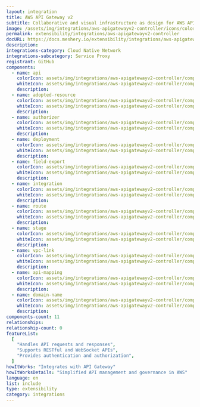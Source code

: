 ```yaml
---
layout: integration
title: AWS API Gateway v2
subtitle: Collaborative and visual infrastructure as design for AWS API Gateway v2
image: /assets/img/integrations/aws-apigatewayv2-controller/icons/color/aws-apigatewayv2-controller-color.svg
permalink: extensibility/integrations/aws-apigatewayv2-controller
docURL: https://docs.meshery.io/extensibility/integrations/aws-apigatewayv2-controller
description:
integrations-category: Cloud Native Network
integrations-subcategory: Service Proxy
registrant: GitHub
components:
  - name: api
    colorIcon: assets/img/integrations/aws-apigatewayv2-controller/components/api/icons/color/api-color.svg
    whiteIcon: assets/img/integrations/aws-apigatewayv2-controller/components/api/icons/white/api-white.svg
    description:
  - name: adopted-resource
    colorIcon: assets/img/integrations/aws-apigatewayv2-controller/components/adopted-resource/icons/color/adopted-resource-color.svg
    whiteIcon: assets/img/integrations/aws-apigatewayv2-controller/components/adopted-resource/icons/white/adopted-resource-white.svg
    description:
  - name: authorizer
    colorIcon: assets/img/integrations/aws-apigatewayv2-controller/components/authorizer/icons/color/authorizer-color.svg
    whiteIcon: assets/img/integrations/aws-apigatewayv2-controller/components/authorizer/icons/white/authorizer-white.svg
    description:
  - name: deployment
    colorIcon: assets/img/integrations/aws-apigatewayv2-controller/components/deployment/icons/color/deployment-color.svg
    whiteIcon: assets/img/integrations/aws-apigatewayv2-controller/components/deployment/icons/white/deployment-white.svg
    description:
  - name: field-export
    colorIcon: assets/img/integrations/aws-apigatewayv2-controller/components/field-export/icons/color/field-export-color.svg
    whiteIcon: assets/img/integrations/aws-apigatewayv2-controller/components/field-export/icons/white/field-export-white.svg
    description:
  - name: integration
    colorIcon: assets/img/integrations/aws-apigatewayv2-controller/components/integration/icons/color/integration-color.svg
    whiteIcon: assets/img/integrations/aws-apigatewayv2-controller/components/integration/icons/white/integration-white.svg
    description:
  - name: route
    colorIcon: assets/img/integrations/aws-apigatewayv2-controller/components/route/icons/color/route-color.svg
    whiteIcon: assets/img/integrations/aws-apigatewayv2-controller/components/route/icons/white/route-white.svg
    description:
  - name: stage
    colorIcon: assets/img/integrations/aws-apigatewayv2-controller/components/stage/icons/color/stage-color.svg
    whiteIcon: assets/img/integrations/aws-apigatewayv2-controller/components/stage/icons/white/stage-white.svg
    description:
  - name: vpc-link
    colorIcon: assets/img/integrations/aws-apigatewayv2-controller/components/vpc-link/icons/color/vpc-link-color.svg
    whiteIcon: assets/img/integrations/aws-apigatewayv2-controller/components/vpc-link/icons/white/vpc-link-white.svg
    description:
  - name: api-mapping
    colorIcon: assets/img/integrations/aws-apigatewayv2-controller/components/api-mapping/icons/color/api-mapping-color.svg
    whiteIcon: assets/img/integrations/aws-apigatewayv2-controller/components/api-mapping/icons/white/api-mapping-white.svg
    description:
  - name: domain-name
    colorIcon: assets/img/integrations/aws-apigatewayv2-controller/components/domain-name/icons/color/domain-name-color.svg
    whiteIcon: assets/img/integrations/aws-apigatewayv2-controller/components/domain-name/icons/white/domain-name-white.svg
    description:
components-count: 11
relationships:
relationship-count: 0
featureList:
  [
    "Handles API requests and responses",
    "Supports RESTful and WebSocket APIs",
    "Provides authentication and authorization",
  ]
howItWorks: "Integrates with API Gateway"
howItWorksDetails: "Simplified API management and governance in AWS"
language: en
list: include
type: extensibility
category: integrations
---
```

